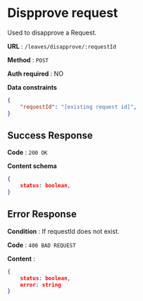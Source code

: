 # Dispprove request

Used to disapprove a  Request.

**URL** : `/leaves/disapprove/:requestId`

**Method** : `POST`

**Auth required** : NO

**Data constraints**

```json
{
    "requestId": "[existing request id]",
}
```


## Success Response

**Code** : `200 OK`

**Content schema**

```json
{
    status: boolean,
}
```
## Error Response

**Condition** : If requestId does not exist.

**Code** : `400 BAD REQUEST`

**Content** :

```json
{
    status: boolean,
    error: string
}
```